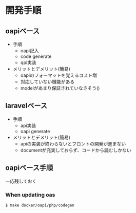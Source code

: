 # 開発手順
## oapiベース
- 手順
    - oapi記入
    - code generate
    - qpi実装
- メリットとデメリット(簡易)
    - oapiのフォーマットを覚えるコスト増
    - 対応していない機能がある
    - modelがあまり保証されていなさそう()


## laravelベース
- 手順
    - api実装
    - oapi generate
- メリットとデメリット(簡易)
    - apiの実装が終わらないとフロントの開発が進まない
    - documentが充実しておらず、コードから読むしかない

## oapiベース手順
一応残しておく
### When updating oas
```shell
$ make docker/oapi/php/codegen
```
